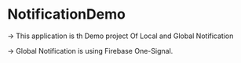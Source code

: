 # NotificationDemo



-> This application is th Demo project Of Local and Global Notification

-> Global Notification is using Firebase One-Signal.
